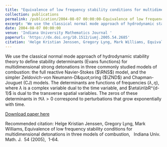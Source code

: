 ```yaml
---
title: "Equivalence of low frequency stability conditions for multidimensional detonations in three models of combustion "
collection: publications
permalink: /publication/2004-08-07 00:00:00-Equivalence of low frequency stability conditions for multidimensional detonations in three models of combustion 
excerpt: 'We use the classical normal mode approach of hydrodynamic stability theory to define stability determinants (Evans functions) for multidimensional strong detonations in three commonly studied models of combustion: the full reactive Navier-Stokes ($\RNS$) model, and the simpler Zeldovich-von Neumann-D\&quot;oring ($\ZND$) and Chapman-Jouguet (CJ) models. The determinants are functions of frequencies $(\lambda,\eta)$, where $\lambda$ is a complex variable dual to the time variable, and $\eta\in\bR^{d-1}$ is dual to the transverse spatial variables. The zeros of these determinants in $\Re\lambda>0$ correspond to perturbations that grow exponentially with time. '
date: 2004-08-07 00:00:00
venue: 'Indiana University Mathematics Journal '
paperurl: 'https://dx.doi.org/10.1512/iumj.2005.54.2685'
citation: 'Helge Kristian Jenssen, Gregory Lyng, Mark Williams, Equivalence of low frequency stability conditions for multidimensional detonations in three models of combustion,   Indiana Univ. Math. J.  54 (2005),  1-64.'
---
```

We use the classical normal mode approach of hydrodynamic stability theory to define stability determinants (Evans functions) for multidimensional strong detonations in three commonly studied models of combustion: the full reactive Navier-Stokes ($\RNS$) model, and the simpler Zeldovich-von Neumann-D\&quot;oring ($\ZND$) and Chapman-Jouguet (CJ) models. The determinants are functions of frequencies $(\lambda,\eta)$, where $\lambda$ is a complex variable dual to the time variable, and $\eta\in\bR^{d-1}$ is dual to the transverse spatial variables. The zeros of these determinants in $\Re\lambda>0$ correspond to perturbations that grow exponentially with time. 

[Download paper here](https://dx.doi.org/10.1512/iumj.2005.54.2685)

Recommended citation: Helge Kristian Jenssen, Gregory Lyng, Mark Williams, Equivalence of low frequency stability conditions for multidimensional detonations in three models of combustion,   Indiana Univ. Math. J.  54 (2005),  1-64.